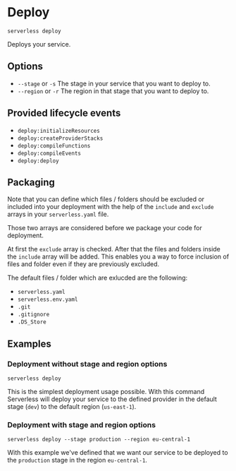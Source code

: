 # Deploy

```
serverless deploy
```

Deploys your service.

## Options
- `--stage` or `-s` The stage in your service that you want to deploy to.
- `--region` or `-r` The region in that stage that you want to deploy to.

## Provided lifecycle events
- `deploy:initializeResources`
- `deploy:createProviderStacks`
- `deploy:compileFunctions`
- `deploy:compileEvents`
- `deploy:deploy`

## Packaging
Note that you can define which files / folders should be excluded or included into your deployment with the help of
the `include` and `exclude` arrays in your `serverless.yaml` file.

Those two arrays are considered before we package your code for deployment.

At first the `exclude` array is checked. After that the files and folders inside the `include` array will be added. This
enables you a way to force inclusion of files and folder even if they are previously excluded.

The default files / folder which are exlucded are the following:
- `serverless.yaml`
- `serverless.env.yaml`
- `.git`
- `.gitignore`
- `.DS_Store`

## Examples

### Deployment without stage and region options

```
serverless deploy
```

This is the simplest deployment usage possible. With this command Serverless will deploy your service to the defined
provider in the default stage (`dev`) to the default region (`us-east-1`).

### Deployment with stage and region options

```
serverless deploy --stage production --region eu-central-1
```

With this example we've defined that we want our service to be deployed to the `production` stage in the region
`eu-central-1`.
